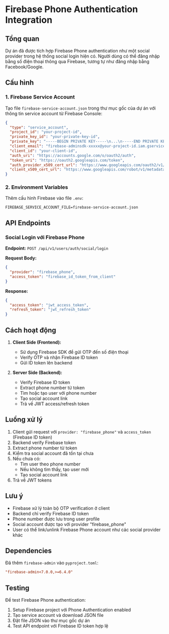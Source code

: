 # Firebase Phone Authentication Integration

## Tổng quan

Dự án đã được tích hợp Firebase Phone authentication như một social provider trong hệ thống social login hiện có. Người dùng có thể đăng nhập bằng số điện thoại thông qua Firebase, tương tự như đăng nhập bằng Facebook/Google.

## Cấu hình

### 1. Firebase Service Account

Tạo file `firebase-service-account.json` trong thư mục gốc của dự án với thông tin service account từ Firebase Console:

```json
{
  "type": "service_account",
  "project_id": "your-project-id",
  "private_key_id": "your-private-key-id",
  "private_key": "-----BEGIN PRIVATE KEY-----\n...\n-----END PRIVATE KEY-----\n",
  "client_email": "firebase-adminsdk-xxxxx@your-project-id.iam.gserviceaccount.com",
  "client_id": "your-client-id",
  "auth_uri": "https://accounts.google.com/o/oauth2/auth",
  "token_uri": "https://oauth2.googleapis.com/token",
  "auth_provider_x509_cert_url": "https://www.googleapis.com/oauth2/v1/certs",
  "client_x509_cert_url": "https://www.googleapis.com/robot/v1/metadata/x509/firebase-adminsdk-xxxxx%40your-project-id.iam.gserviceaccount.com"
}
```

### 2. Environment Variables

Thêm cấu hình Firebase vào file `.env`:

```env
FIREBASE_SERVICE_ACCOUNT_FILE=firebase-service-account.json
```

## API Endpoints

### Social Login với Firebase Phone

**Endpoint:** `POST /api/v1/users/auth/social/login`

**Request Body:**
```json
{
  "provider": "firebase_phone",
  "access_token": "firebase_id_token_from_client"
}
```

**Response:**
```json
{
  "access_token": "jwt_access_token",
  "refresh_token": "jwt_refresh_token"
}
```

## Cách hoạt động

1. **Client Side (Frontend):**
   - Sử dụng Firebase SDK để gửi OTP đến số điện thoại
   - Verify OTP và nhận Firebase ID token
   - Gửi ID token lên backend

2. **Server Side (Backend):**
   - Verify Firebase ID token
   - Extract phone number từ token
   - Tìm hoặc tạo user với phone number
   - Tạo social account link
   - Trả về JWT access/refresh token

## Luồng xử lý

1. Client gửi request với `provider: "firebase_phone"` và `access_token` (Firebase ID token)
2. Backend verify Firebase token
3. Extract phone number từ token
4. Kiểm tra social account đã tồn tại chưa
5. Nếu chưa có:
   - Tìm user theo phone number
   - Nếu không tìm thấy, tạo user mới
   - Tạo social account link
6. Trả về JWT tokens

## Lưu ý

- Firebase xử lý toàn bộ OTP verification ở client
- Backend chỉ verify Firebase ID token
- Phone number được lưu trong user profile
- Social account được tạo với provider "firebase_phone"
- User có thể link/unlink Firebase Phone account như các social provider khác

## Dependencies

Đã thêm `firebase-admin` vào `pyproject.toml`:

```toml
"firebase-admin<7.0.0,>=6.4.0"
```

## Testing

Để test Firebase Phone authentication:

1. Setup Firebase project với Phone Authentication enabled
2. Tạo service account và download JSON file
3. Đặt file JSON vào thư mục gốc dự án
4. Test API endpoint với Firebase ID token hợp lệ 